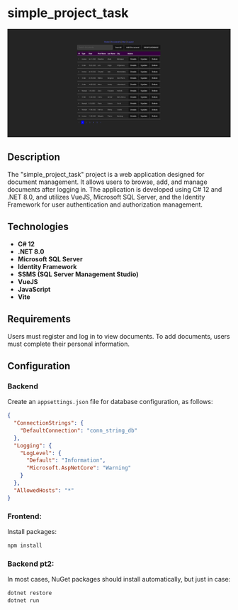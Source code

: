 # simple_project_task
![MebloArt App Screenshot](Documents.png)

## Description

The "simple_project_task" project is a web application designed for document management. It allows users to browse, add, and manage documents after logging in. The application is developed using C# 12 and .NET 8.0, and utilizes VueJS, Microsoft SQL Server, and the Identity Framework for user authentication and authorization management.

## Technologies

- **C# 12**
- **.NET 8.0**
- **Microsoft SQL Server**
- **Identity Framework**
- **SSMS (SQL Server Management Studio)**
- **VueJS**
- **JavaScript**
- **Vite**

## Requirements

Users must register and log in to view documents. To add documents, users must complete their personal information.

## Configuration

### Backend

Create an `appsettings.json` file for database configuration, as follows:

```json
{
  "ConnectionStrings": {
    "DefaultConnection": "conn_string_db"
  },
  "Logging": {
    "LogLevel": {
      "Default": "Information",
      "Microsoft.AspNetCore": "Warning"
    }
  },
  "AllowedHosts": "*"
}
```


### Frontend:  
Install packages: 
```bash
npm install
```
### Backend pt2:  
In most cases, NuGet packages should install automatically, but just in case:
```bash
dotnet restore
dotnet run  
```
